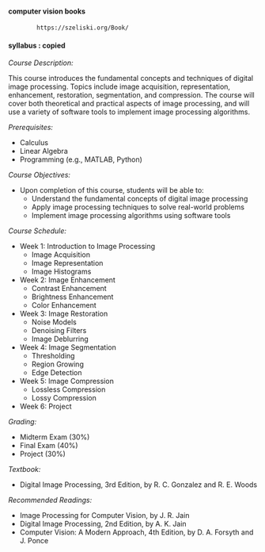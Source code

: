 #### computer vision books

            https://szeliski.org/Book/

#### syllabus : copied

*Course Description:*

This course introduces the fundamental concepts and techniques of digital image processing. Topics include image acquisition, representation, enhancement, restoration, segmentation, and compression. The course will cover both theoretical and practical aspects of image processing, and will use a variety of software tools to implement image processing algorithms.

*Prerequisites:*

* Calculus
* Linear Algebra
* Programming (e.g., MATLAB, Python)

*Course Objectives:*

* Upon completion of this course, students will be able to:
    * Understand the fundamental concepts of digital image processing
    * Apply image processing techniques to solve real-world problems
    * Implement image processing algorithms using software tools

*Course Schedule:*

* Week 1: Introduction to Image Processing
    * Image Acquisition
    * Image Representation
    * Image Histograms
* Week 2: Image Enhancement
    * Contrast Enhancement
    * Brightness Enhancement
    * Color Enhancement
* Week 3: Image Restoration
    * Noise Models
    * Denoising Filters
    * Image Deblurring
* Week 4: Image Segmentation
    * Thresholding
    * Region Growing
    * Edge Detection
* Week 5: Image Compression
    * Lossless Compression
    * Lossy Compression
* Week 6: Project

*Grading:*

* Midterm Exam (30%)
* Final Exam (40%)
* Project (30%)

*Textbook:*

* Digital Image Processing, 3rd Edition, by R. C. Gonzalez and R. E. Woods

*Recommended Readings:*

* Image Processing for Computer Vision, by J. R. Jain
* Digital Image Processing, 2nd Edition, by A. K. Jain
* Computer Vision: A Modern Approach, 4th Edition, by D. A. Forsyth and J. Ponce
